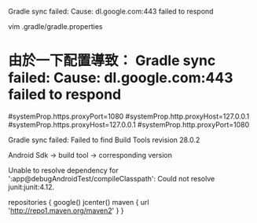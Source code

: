 Gradle sync failed: Cause: dl.google.com:443 failed to respond

vim .gradle/gradle.properties

# 由於一下配置導致： Gradle sync failed: Cause: dl.google.com:443 failed to respond
#systemProp.https.proxyPort=1080
#systemProp.http.proxyHost=127.0.0.1
#systemProp.https.proxyHost=127.0.0.1
#systemProp.http.proxyPort=1080




Gradle sync failed: Failed to find Build Tools revision 28.0.2

Android Sdk -> build tool -> corresponding version



Unable to resolve dependency for ':app@debugAndroidTest/compileClasspath': Could not resolve junit:junit:4.12.


repositories {
        google()
        jcenter()
        maven { url 'http://repo1.maven.org/maven2' }
    }


    

